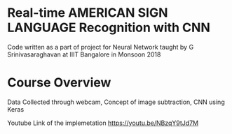#  Real-time AMERICAN SIGN LANGUAGE Recognition with CNN

Code written as a part of project for Neural Network taught by G Srinivasaraghavan at IIIT Bangalore in Monsoon 2018

# Course Overview
Data Collected through webcam,
Concept of image subtraction,
CNN using Keras

Youtube Link of the implemetation
https://youtu.be/NBzqY9tJd7M
